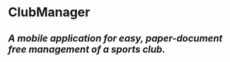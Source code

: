 # ClubManager
## **_A mobile application for easy, paper-document free management of a sports club._**
